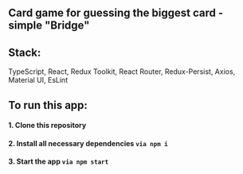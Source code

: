 ## Card game for guessing the biggest card - simple "Bridge"


## Stack: 
TypeScript, React, Redux Toolkit, React Router, Redux-Persist, Axios, Material UI, EsLint

## To run this app:
#### 1. Clone this repository
#### 2. Install all necessary dependencies ```via npm i```
#### 3. Start the app ```via npm start```